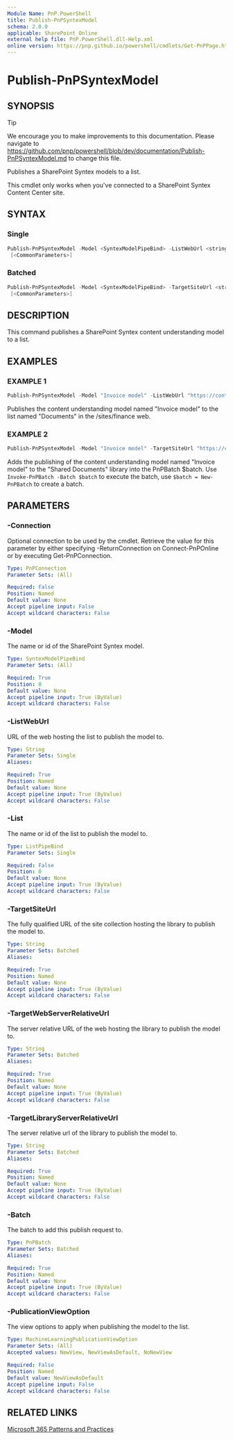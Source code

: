 ```yaml
---
Module Name: PnP.PowerShell
title: Publish-PnPSyntexModel
schema: 2.0.0
applicable: SharePoint Online
external help file: PnP.PowerShell.dll-Help.xml
online version: https://pnp.github.io/powershell/cmdlets/Get-PnPPage.html
---
```

 
# Publish-PnPSyntexModel

## SYNOPSIS

> [!TIP]
> We encourage you to make improvements to this documentation. Please navigate to https://github.com/pnp/powershell/blob/dev/documentation/Publish-PnPSyntexModel.md to change this file.

Publishes a SharePoint Syntex models to a list.

This cmdlet only works when you've connected to a SharePoint Syntex Content Center site.

## SYNTAX

### Single
```powershell
Publish-PnPSyntexModel -Model <SyntexModelPipeBind> -ListWebUrl <string> -List <ListPipeBind> [-PublicationViewOption <MachineLearningPublicationViewOption>]  [-Connection <PnPConnection>]
 [<CommonParameters>]
```

### Batched
```powershell
Publish-PnPSyntexModel -Model <SyntexModelPipeBind> -TargetSiteUrl <string> -TargetWebServerRelativeUrl <string> -TargetLibraryServerRelativeUrl <string> -Batch <PnPBatch>  [-PublicationViewOption <MachineLearningPublicationViewOption>]  [-Connection <PnPConnection>]
 [<CommonParameters>]
```

## DESCRIPTION
This command publishes a SharePoint Syntex content understanding model to a list.

## EXAMPLES

### EXAMPLE 1
```powershell
Publish-PnPSyntexModel -Model "Invoice model" -ListWebUrl "https://contoso.sharepoint.com/sites/finance" -List "Documents"
```

Publishes the content understanding model named "Invoice model" to the list named "Documents" in the /sites/finance web.

### EXAMPLE 2
```powershell
Publish-PnPSyntexModel -Model "Invoice model" -TargetSiteUrl "https://contoso.sharepoint.com/sites/finance" -TargetWebServerRelativeUrl "/sites/finance" -TargetLibraryServerRelativeUrl "/sites/finance/shared%20documents" -Batch $batch
```

Adds the publishing of the content understanding model named "Invoice model" to the "Shared Documents" library into the PnPBatch $batch. Use `Invoke-PnPBatch -Batch $batch` to execute the batch, use `$batch = New-PnPBatch` to create a batch.

## PARAMETERS

### -Connection
Optional connection to be used by the cmdlet. Retrieve the value for this parameter by either specifying -ReturnConnection on Connect-PnPOnline or by executing Get-PnPConnection.

```yaml
Type: PnPConnection
Parameter Sets: (All)

Required: False
Position: Named
Default value: None
Accept pipeline input: False
Accept wildcard characters: False
```

### -Model
The name or id of the SharePoint Syntex model.

```yaml
Type: SyntexModelPipeBind
Parameter Sets: (All)

Required: True
Position: 0
Default value: None
Accept pipeline input: True (ByValue)
Accept wildcard characters: False
```

### -ListWebUrl
URL of the web hosting the list to publish the model to.

```yaml
Type: String
Parameter Sets: Single
Aliases:

Required: True
Position: Named
Default value: None
Accept pipeline input: True (ByValue)
Accept wildcard characters: False
```

### -List
The name or id of the list to publish the model to.

```yaml
Type: ListPipeBind
Parameter Sets: Single

Required: False
Position: 0
Default value: None
Accept pipeline input: True (ByValue)
Accept wildcard characters: False
```

### -TargetSiteUrl
The fully qualified URL of the site collection hosting the library to publish the model to.

```yaml
Type: String
Parameter Sets: Batched
Aliases:

Required: True
Position: Named
Default value: None
Accept pipeline input: True (ByValue)
Accept wildcard characters: False
```

### -TargetWebServerRelativeUrl
The server relative URL of the web hosting the library to publish the model to.

```yaml
Type: String
Parameter Sets: Batched
Aliases:

Required: True
Position: Named
Default value: None
Accept pipeline input: True (ByValue)
Accept wildcard characters: False
```

### -TargetLibraryServerRelativeUrl
The server relative url of the library to publish the model to.

```yaml
Type: String
Parameter Sets: Batched
Aliases:

Required: True
Position: Named
Default value: None
Accept pipeline input: True (ByValue)
Accept wildcard characters: False
```

### -Batch
The batch to add this publish request to.

```yaml
Type: PnPBatch
Parameter Sets: Batched
Aliases:

Required: True
Position: Named
Default value: None
Accept pipeline input: True (ByValue)
Accept wildcard characters: False
```

### -PublicationViewOption
The view options to apply when publishing the model to the list.

```yaml
Type: MachineLearningPublicationViewOption
Parameter Sets: (All)
Accepted values: NewView, NewViewAsDefault, NoNewView

Required: False
Position: Named
Default value: NewViewAsDefault
Accept pipeline input: False
Accept wildcard characters: False
```

## RELATED LINKS

[Microsoft 365 Patterns and Practices](https://aka.ms/m365pnp)
